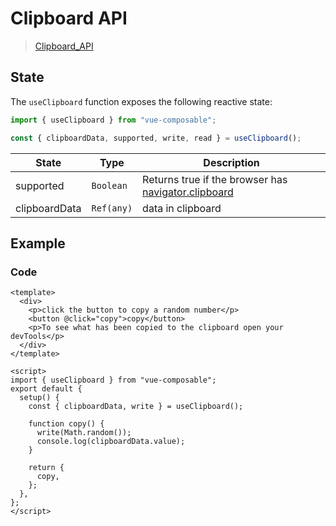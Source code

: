 # Clipboard API

> [Clipboard_API](https://developer.mozilla.org/en-US/docs/Web/API/Clipboard_API)

## State

The `useClipboard` function exposes the following reactive state:

```js
import { useClipboard } from "vue-composable";

const { clipboardData, supported, write, read } = useClipboard();
```

| State         | Type       | Description                                                                                                                 |
| ------------- | ---------- | --------------------------------------------------------------------------------------------------------------------------- |
| supported     | `Boolean`  | Returns true if the browser has [navigator.clipboard](https://developer.mozilla.org/en-US/docs/Web/API/Navigator/clipboard) |
| clipboardData | `Ref(any)` | data in clipboard                                                                                                           |

## Example

<ClientOnly>
  <clipboard-example/>
</ClientOnly>

### Code

```vue
<template>
  <div>
    <p>click the button to copy a random number</p>
    <button @click="copy">copy</button>
    <p>To see what has been copied to the clipboard open your devTools</p>
  </div>
</template>

<script>
import { useClipboard } from "vue-composable";
export default {
  setup() {
    const { clipboardData, write } = useClipboard();

    function copy() {
      write(Math.random());
      console.log(clipboardData.value);
    }

    return {
      copy,
    };
  },
};
</script>
```
